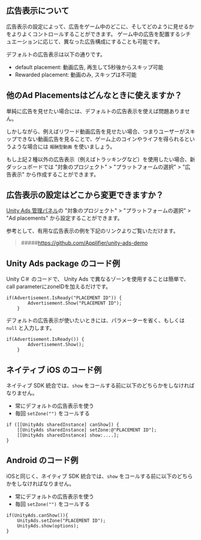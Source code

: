 ## 広告表示について

広告表示の設定によって、広告をゲーム中のどこに、そしてどのように見せるかをよりよくコントロールすることができます。
ゲーム中の広告を配置するシチュエーションに応じて、異なった広告構成にすることも可能です。

デフォルトの広告表示は以下の通りです。

* default placement: 動画広告, 再生して5秒後からスキップ可能
* Rewarded placement: 動画のみ, スキップは不可能

## 他のAd Placementsはどんなときに使えますか？

単純に広告を見せたい場合には、デフォルトの広告表示を使えば問題ありません。

しかしながら、例えばリワード動画広告を見せたい場合、つまりユーザーがスキップできない動画広告を見ることで、ゲーム上のコインやライフを得られるというような場合には `報酬型動画` を使いましょう。

もし上記２種以外の広告表示（例えばトラッキングなど）を使用したい場合、新ダッシュボードでは "対象のプロジェクト" > "プラットフォームの選択" > "広告表示" から作成することができます。

## 広告表示の設定はどこから変更できますか？

[Unity Ads 管理パネル](https://unityads.unity3d.com/admin/)の "対象のプロジェクト" > "プラットフォームの選択" > "Ad placements" から設定することができます。

参考として、有用な広告表示の例を下記のリンクよりご覧いただけます。
>#####https://github.com/Applifier/unity-ads-demo

## Unity Ads package のコード例

Unity C＃ のコードで、 Unity Ads で異なるゾーンを使用することは簡単で、call parameterにzoneIDを加えるだけです。

```
if(Advertisement.IsReady("PLACEMENT ID")) {
        Advertisement.Show("PLACEMENT ID");
    }
```

デフォルトの広告表示が使いたいときには、パラメーターを省く、もしくは `null` と入力します。

```
if(Advertisement.IsReady()) {
        Advertisement.Show();
    }
```

## ネイティブ iOS のコード例

ネイティブ SDK 統合では、`show` をコールする前に以下のどちらかをしなければなりません。
 
- 常にデフォルトの広告表示を使う
- 毎回 `setZone("")` をコールする



```
if ([[UnityAds sharedInstance] canShow]) {
    [[UnityAds sharedInstance] setZone:@"PLACEMENT ID"];
    [[UnityAds sharedInstance] show:....];
}
```

## Android のコード例

iOSと同じく、ネイティブ SDK 統合では、`show` をコールする前に以下のどちらかをしなければなりません。
 
- 常にデフォルトの広告表示を使う
- 毎回 `setZone("")` をコールする

```
if(UnityAds.canShow()){
    UnityAds.setZone("PLACEMENT ID");
    UnityAds.show(options);
}
```
